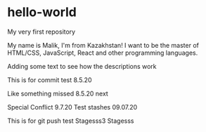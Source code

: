# hello-world
My very first repository

My name is Malik, I'm from Kazakhstan!
I want to be the master of HTML/CSS, JavaScript, React and other programming languages.

Adding some text to see how the descriptions work

This is for commit test 8.5.20

Like something missed 8.5.20 next

Special Conflict 9.7.20
Test stashes 09.07.20

This is for git push test
Stagesss3
Stagesss
